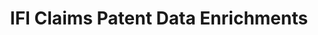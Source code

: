 ---
bigquery: https://console.cloud.google.com/marketplace/product/google_patents_public_datasets/ifi-claims-patent-data-enrichments
contributors:
- IFI CLAIMS
cost: Costs to access via IFI, Google Patents Public Datasets hosts a core public
  version on BigQuery
description: IFI CLAIMS Patent Data Enrichments includes standardized assignee/applicant
  names and integrated legal status information.
documentation: https://www.ificlaims.com/news/view/blog-posts/public-patent-data-now.htm
last_edit: Mon, 19 Jun 2023 16:35:39 GMT
location: https://www.ificlaims.com/product/product-data-enrichments.htm
maintained_by: IFI CLAIMS
open_access: 'FALSE'
schema_fields: '[]'
shortname: ifi_claims_enrichments
tags:
- analytics
- patents
terms_of_use: variable
title: IFI Claims Patent Data Enrichments
uuid: 10fc1bad-8a80-4c3c-8803-8d33246fc659
versioning: 'FALSE'
---